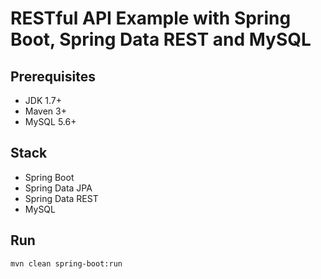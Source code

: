 # RESTful API Example with Spring Boot, Spring Data REST and MySQL

## Prerequisites
- JDK 1.7+
- Maven 3+
- MySQL 5.6+

## Stack
- Spring Boot
- Spring Data JPA
- Spring Data REST
- MySQL

## Run
`mvn clean spring-boot:run`